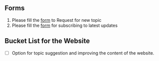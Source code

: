 ## Forms

1. Please fill the [form](https://forms.gle/4wScueN1A2TkAUSC7) to Request for new topic 
2. Please fill the [form](https://forms.gle/CiahHhu5oWxGayND7) for subscribing to latest updates

	
## Bucket List for the Website
	
- [ ] Option for topic suggestion and improving the content of the website.